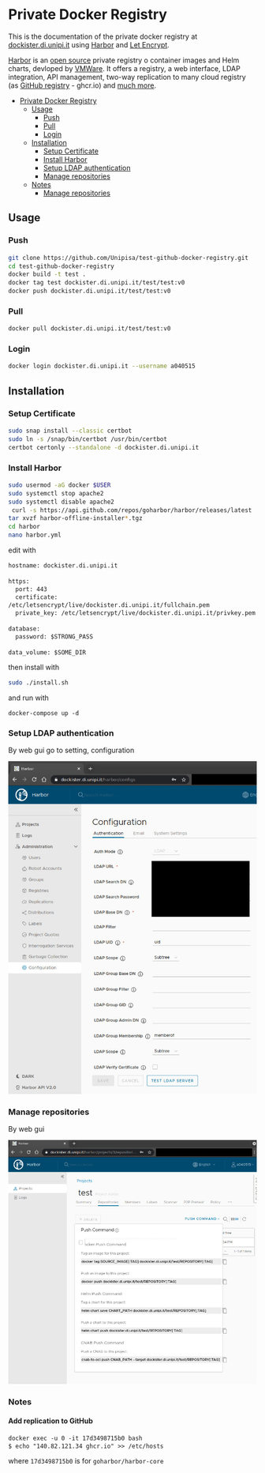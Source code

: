 # Private Docker Registry
This is the documentation of the private docker registry at [dockister.di.unipi.it](dockister.di.unipi.it) 
using [Harbor](https://goharbor.io/) and [Let Encrypt](https://letsencrypt.org/).

[Harbor](https://goharbor.io/) is an [open source](https://github.com/goharbor/harbor) private registry o container images and Helm charts, devloped by [VMWare](https://docs.pivotal.io/vmware-harbor/index.html). It offers a registry, a web interface, LDAP integration, API management, two-way replication to many cloud registry (as [GitHub registry](https://github.com/features/packages) - ghcr.io) and [much more](https://github.com/goharbor/harbor#features). 

- [Private Docker Registry](#private-docker-registry)
  - [Usage](#usage)
    - [Push](#push)
    - [Pull](#pull)
    - [Login](#login)
  - [Installation](#installation)
    - [Setup Certificate](#setup-certificate)
    - [Install Harbor](#install-harbor)
    - [Setup LDAP authentication](#setup-ldap-authentication)
    - [Manage repositories](#manage-repositories)
  - [Notes](#notes)
    - [Manage repositories](#add-replication-to-github)
      
 ## Usage 

### Push
```bash
git clone https://github.com/Unipisa/test-github-docker-registry.git
cd test-github-docker-registry
docker build -t test .
docker tag test dockister.di.unipi.it/test/test:v0 
docker push dockister.di.unipi.it/test/test:v0
```

### Pull
```bash
docker pull dockister.di.unipi.it/test/test:v0
```

### Login
```bash
docker login dockister.di.unipi.it --username a040515
```

## Installation

### Setup Certificate
```bash
sudo snap install --classic certbot
sudo ln -s /snap/bin/certbot /usr/bin/certbot
certbot certonly --standalone -d dockister.di.unipi.it
```
### Install Harbor

```bash
sudo usermod -aG docker $USER
sudo systemctl stop apache2
sudo systemctl disable apache2
 curl -s https://api.github.com/repos/goharbor/harbor/releases/latest | grep browser_download_url | cut -d '"' -f 4 | grep '\.tgz$' | wget -i -
tar xvzf harbor-offline-installer*.tgz
cd harbor
nano harbor.yml
```
edit with

```
hostname: dockister.di.unipi.it

https:
  port: 443
  certificate: /etc/letsencrypt/live/dockister.di.unipi.it/fullchain.pem
  private_key: /etc/letsencrypt/live/dockister.di.unipi.it/privkey.pem

database:
  password: $STRONG_PASS

data_volume: $SOME_DIR
```
then install with

```bash
sudo ./install.sh
```

and run with

```
docker-compose up -d
```

### Setup LDAP authentication

By web gui go to setting, configuration

![ldap settings](img/ldap.jpg)

### Manage repositories

By web gui


![manage repositories](img/manage.jpg)

### Notes

#### Add replication to GitHub

```
docker exec -u 0 -it 17d3498715b0 bash
$ echo "140.82.121.34 ghcr.io" >> /etc/hosts
```
where `17d3498715b0` is for `goharbor/harbor-core`
